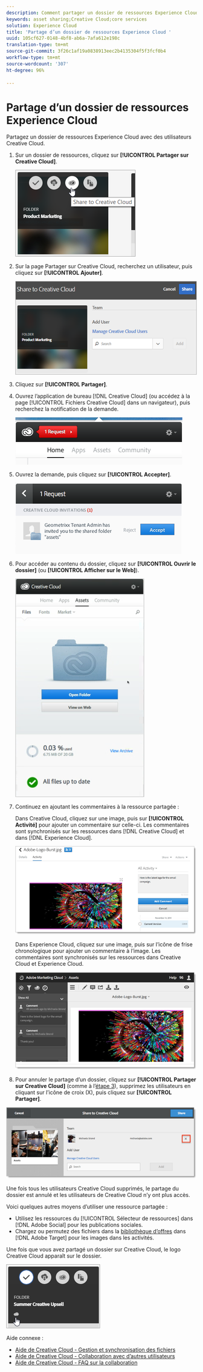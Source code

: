 ```yaml
---
description: Comment partager un dossier de ressources Experience Cloud avec des utilisateurs Creative Cloud.
keywords: asset sharing;Creative Cloud;core services
solution: Experience Cloud
title: 'Partage d’un dossier de ressources Experience Cloud '
uuid: 105cf627-0148-4bf8-ab6a-7afa612e198c
translation-type: tm+mt
source-git-commit: 3f26c1af19a0838913eec2b4135304f5f3fcf0b4
workflow-type: tm+mt
source-wordcount: '307'
ht-degree: 96%

---
```



# Partage d’un dossier de ressources Experience Cloud

Partagez un dossier de ressources Experience Cloud avec des utilisateurs Creative Cloud.

1. Sur un dossier de ressources, cliquez sur **[!UICONTROL Partager sur Creative Cloud]**.

   ![Résultat de l’étape](assets/asset-share-cc.png)
1. Sur la page Partager sur Creative Cloud, recherchez un utilisateur, puis cliquez sur **[!UICONTROL Ajouter]**.

   ![](assets/asset-share-cc-page.png)

1. Cliquez sur **[!UICONTROL Partager]**.
1. Ouvrez l’application de bureau [!DNL Creative Cloud] (ou accédez à la page [!UICONTROL Fichiers Creative Cloud] dans un navigateur), puis recherchez la notification de la demande.

   ![](assets/cc_share_request.png)
1. Ouvrez la demande, puis cliquez sur **[!UICONTROL Accepter]**.

   ![Résultat de l’étape](assets/cc_share_accept.png)
1. Pour accéder au contenu du dossier, cliquez sur **[!UICONTROL Ouvrir le dossier]** (ou **[!UICONTROL Afficher sur le Web]**).

   ![Résultat de l’étape](assets/creative_cloud_open_folder.png)
1. Continuez en ajoutant les commentaires à la ressource partagée :

   Dans Creative Cloud, cliquez sur une image, puis sur **[!UICONTROL Activité]** pour ajouter un commentaire sur celle-ci. Les commentaires sont synchronisés sur les ressources dans [!DNL Creative Cloud] et dans [!DNL Experience Cloud].

   ![](assets/asset_comment_cc.png)

   Dans Experience Cloud, cliquez sur une image, puis sur l’icône de frise chronologique pour ajouter un commentaire à l’image. Les commentaires sont synchronisés sur les ressources dans Creative Cloud et Experience Cloud.

   ![](assets/asset_comment_mac.png)

1. Pour annuler le partage d’un dossier, cliquez sur **[!UICONTROL Partager sur Creative Cloud]** (comme à l’[étape 3](../experience-cloud-assets/t-share-creative-cloud.md#step_BA17CFA185284641A9B878BA29551996)), supprimez les utilisateurs en cliquant sur l’icône de croix (X), puis cliquez sur **[!UICONTROL Partager]**.

![](assets/asset_remove_user.png)

Une fois tous les utilisateurs Creative Cloud supprimés, le partage du dossier est annulé et les utilisateurs de Creative Cloud n’y ont plus accès.

Voici quelques autres moyens d’utiliser une ressource partagée :

* Utilisez les ressources du [!UICONTROL Sélecteur de ressources] dans [!DNL Adobe Social] pour les publications sociales.
* Chargez ou permutez des fichiers dans la [bibliothèque d’offres](https://docs.adobe.com/help/fr-FR/target/using/experiences/offers/manage-content.html) dans [!DNL Adobe Target] pour les images dans les activités.

Une fois que vous avez partagé un dossier sur Creative Cloud, le logo Creative Cloud apparaît sur le dossier.

![](assets/asset-cc-logo.png)

Aide connexe :

* [Aide de Creative Cloud - Gestion et synchronisation des fichiers](https://helpx.adobe.com/fr/creative-cloud/help/sync-files.html)
* [Aide de Creative Cloud - Collaboration avec d’autres utilisateurs](https://helpx.adobe.com/fr/creative-cloud/help/collaboration.html)
* [Aide de Creative Cloud - FAQ sur la collaboration](https://helpx.adobe.com/fr/creative-cloud/help/collaboration-faq.html)
